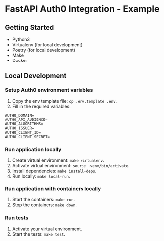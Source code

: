 # FastAPI Auth0 Integration - Example

## Getting Started

-   Python3
-   Virtualenv (for local development)
-   Poetry (for local development)
-   Make
-   Docker

## Local Development

### Setup Auth0 environment variables

1. Copy the env template file: `cp .env.template .env`.
2. Fill in the required variables:

```
AUTH0_DOMAIN=
AUTH0_API_AUDIENCE=
AUTH0_ALGORITHMS=
AUTH0_ISSUER=
AUTH0_CLIENT_ID=
AUTH0_CLIENT_SECRET=
```

### Run application locally

1. Create virtual environment: `make virtualenv`.
2. Activate virtual environment: `source .venv/bin/activate`.
3. Install dependencies: `make install-deps`.
4. Run locally: `make local-run`.

### Run application with containers locally

1. Start the containers: `make run`.
2. Stop the containers: `make down`.

### Run tests

1. Activate your virtual environment.
2. Start the tests: `make test`.
